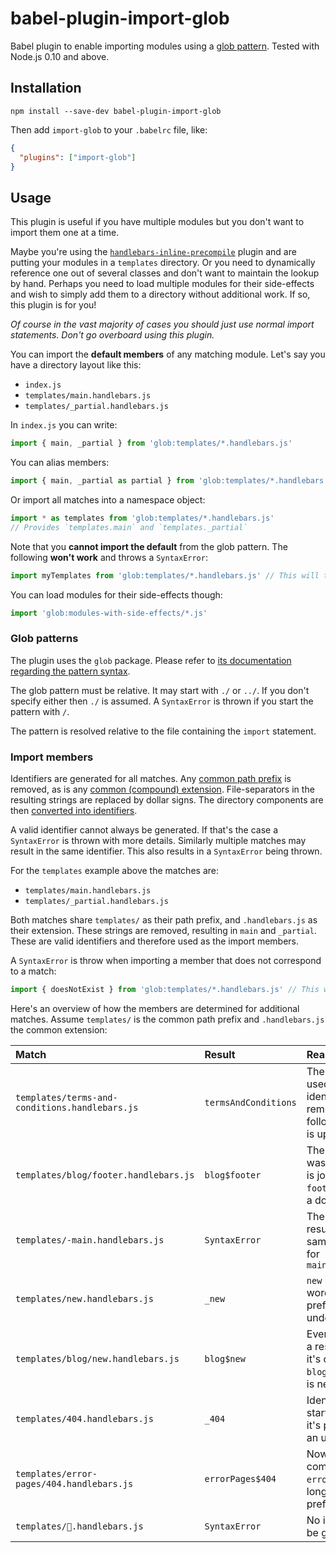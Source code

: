 # babel-plugin-import-glob

Babel plugin to enable importing modules using a [glob
pattern](https://www.npmjs.com/package/glob#glob-primer). Tested with Node.js
0.10 and above.

## Installation

```
npm install --save-dev babel-plugin-import-glob
```

Then add `import-glob` to your `.babelrc` file, like:

```json
{
  "plugins": ["import-glob"]
}
```

## Usage

This plugin is useful if you have multiple modules but you don't want to import
them one at a time.

Maybe you're using the
[`handlebars-inline-precompile`](https://github.com/thejameskyle/babel-plugin-handlebars-inline-precompile)
plugin and are putting your modules in a `templates` directory. Or you need to
dynamically reference one out of several classes and don't want to maintain the
lookup by hand. Perhaps you need to load multiple modules for their side-effects
and wish to simply add them to a directory without additional work. If so, this
plugin is for you!

*Of course in the vast majority of cases you should just use normal import
statements. Don't go overboard using this plugin.*

You can import the **default members** of any matching module. Let's say you
have a directory layout like this:

* `index.js`
* `templates/main.handlebars.js`
* `templates/_partial.handlebars.js`

In `index.js` you can write:

```js
import { main, _partial } from 'glob:templates/*.handlebars.js'
```

You can alias members:

```js
import { main, _partial as partial } from 'glob:templates/*.handlebars.js'
```

Or import all matches into a namespace object:

```js
import * as templates from 'glob:templates/*.handlebars.js'
// Provides `templates.main` and `templates._partial`
```

Note that you **cannot import the default** from the glob pattern. The following
**won't work** and throws a `SyntaxError`:

```js
import myTemplates from 'glob:templates/*.handlebars.js' // This will throw a SyntaxError
```

You can load modules for their side-effects though:

```js
import 'glob:modules-with-side-effects/*.js'
```

### Glob patterns

The plugin uses the `glob` package. Please refer to [its documentation regarding
the pattern syntax](https://www.npmjs.com/package/glob#glob-primer).

The glob pattern must be relative. It may start with `./` or `../`. If you don't
specify either then `./` is assumed. A `SyntaxError` is thrown if you start the
pattern with `/`.

The pattern is resolved relative to the file containing the `import` statement.

### Import members

Identifiers are generated for all matches. Any [common path
prefix](https://github.com/novemberborn/common-path-prefix) is removed, as is
any [common (compound)
extension](https://github.com/novemberborn/common-extname). File-separators in
the resulting strings are replaced by dollar signs. The directory components are
then [converted into identifiers](https://github.com/novemberborn/identifierfy).

A valid identifier cannot always be generated. If that's the case a
`SyntaxError` is thrown with more details. Similarly multiple matches may result
in the same identifier. This also results in a `SyntaxError` being thrown.

For the `templates` example above the matches are:

* `templates/main.handlebars.js`
* `templates/_partial.handlebars.js`

Both matches share `templates/` as their path prefix, and `.handlebars.js` as
their extension. These strings are removed, resulting in `main` and `_partial`.
These are valid identifiers and therefore used as the import members.

A `SyntaxError` is throw when importing a member that does not correspond to a
match:

```js
import { doesNotExist } from 'glob:templates/*.handlebars.js' // This will throw a SyntaxError
```

Here's an overview of how the members are determined for additional matches.
Assume `templates/` is the common path prefix and `.handlebars.js` the common
extension:

Match|Result|Reason
:---|:---|:---
`templates/terms-and-conditions.handlebars.js`|`termsAndConditions`|The `-` cannot be used in the identifier so it's removed. The following character is uppercased
`templates/blog/footer.handlebars.js`|`blog$footer`|The `blog` directory wasn't removed so is joined with the `footer` name using a dollar sign
`templates/-main.handlebars.js`|`SyntaxError`|The `-` is removed, resulting in the same identifier as for `main.handlebars.js`
`templates/new.handlebars.js`|`_new`|`new` is a reserved word so it's prefixed with an underscore
`templates/blog/new.handlebars.js`|`blog$new`|Even though `new` is a reserved word, it's combined with `blog$` so no prefix is necessary
`templates/404.handlebars.js`|`_404`|Identifiers can't start with digits so it's prefixed with an underscore
`templates/error-pages/404.handlebars.js`|`errorPages$404`|Now that `404` is combined with `errorPages$` it no longer needs to be prefixed
`templates/🙊.handlebars.js`|`SyntaxError`|No identifier can be generated for `🙊`
